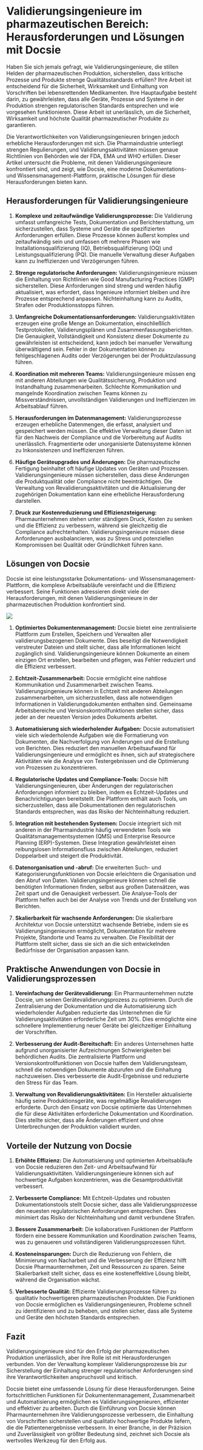# Validierungsingenieure im pharmazeutischen Bereich: Herausforderungen und Lösungen mit Docsie

Haben Sie sich jemals gefragt, wie Validierungsingenieure, die stillen Helden der pharmazeutischen Produktion, sicherstellen, dass kritische Prozesse und Produkte strenge Qualitätsstandards erfüllen? Ihre Arbeit ist entscheidend für die Sicherheit, Wirksamkeit und Einhaltung von Vorschriften bei lebensrettenden Medikamenten. Ihre Hauptaufgabe besteht darin, zu gewährleisten, dass alle Geräte, Prozesse und Systeme in der Produktion strengen regulatorischen Standards entsprechen und wie vorgesehen funktionieren. Diese Arbeit ist unerlässlich, um die Sicherheit, Wirksamkeit und höchste Qualität pharmazeutischer Produkte zu garantieren.

Die Verantwortlichkeiten von Validierungsingenieuren bringen jedoch erhebliche Herausforderungen mit sich. Die Pharmaindustrie unterliegt strengen Regulierungen, und Validierungsaktivitäten müssen genaue Richtlinien von Behörden wie der FDA, EMA und WHO erfüllen. Dieser Artikel untersucht die Probleme, mit denen Validierungsingenieure konfrontiert sind, und zeigt, wie Docsie, eine moderne Dokumentations- und Wissensmanagement-Plattform, praktische Lösungen für diese Herausforderungen bieten kann.

## Herausforderungen für Validierungsingenieure

1. **Komplexe und zeitaufwändige Validierungsprozesse:** Die Validierung umfasst umfangreiche Tests, Dokumentation und Berichterstattung, um sicherzustellen, dass Systeme und Geräte die spezifizierten Anforderungen erfüllen. Diese Prozesse können äußerst komplex und zeitaufwändig sein und umfassen oft mehrere Phasen wie Installationsqualifizierung (IQ), Betriebsqualifizierung (OQ) und Leistungsqualifizierung (PQ). Die manuelle Verwaltung dieser Aufgaben kann zu Ineffizienzen und Verzögerungen führen.

2. **Strenge regulatorische Anforderungen:** Validierungsingenieure müssen die Einhaltung von Richtlinien wie Good Manufacturing Practices (GMP) sicherstellen. Diese Anforderungen sind streng und werden häufig aktualisiert, was erfordert, dass Ingenieure informiert bleiben und ihre Prozesse entsprechend anpassen. Nichteinhaltung kann zu Audits, Strafen oder Produktionsstopps führen.

3. **Umfangreiche Dokumentationsanforderungen:** Validierungsaktivitäten erzeugen eine große Menge an Dokumentation, einschließlich Testprotokollen, Validierungsplänen und Zusammenfassungsberichten. Die Genauigkeit, Vollständigkeit und Konsistenz dieser Dokumente zu gewährleisten ist entscheidend, kann jedoch bei manueller Verwaltung überwältigend sein. Fehler in der Dokumentation können zu fehlgeschlagenen Audits oder Verzögerungen bei der Produktzulassung führen.

4. **Koordination mit mehreren Teams:** Validierungsingenieure müssen eng mit anderen Abteilungen wie Qualitätssicherung, Produktion und Instandhaltung zusammenarbeiten. Schlechte Kommunikation und mangelnde Koordination zwischen Teams können zu Missverständnissen, unvollständigen Validierungen und Ineffizienzen im Arbeitsablauf führen.

5. **Herausforderungen im Datenmanagement:** Validierungsprozesse erzeugen erhebliche Datenmengen, die erfasst, analysiert und gespeichert werden müssen. Die effektive Verwaltung dieser Daten ist für den Nachweis der Compliance und die Vorbereitung auf Audits unerlässlich. Fragmentierte oder unorganisierte Datensysteme können zu Inkonsistenzen und Ineffizienzen führen.

6. **Häufige Geräteupgrades und Änderungen:** Die pharmazeutische Fertigung beinhaltet oft häufige Updates von Geräten und Prozessen. Validierungsingenieure müssen sicherstellen, dass diese Änderungen die Produktqualität oder Compliance nicht beeinträchtigen. Die Verwaltung von Revalidierungsaktivitäten und die Aktualisierung der zugehörigen Dokumentation kann eine erhebliche Herausforderung darstellen.

7. **Druck zur Kostenreduzierung und Effizienzsteigerung:** Pharmaunternehmen stehen unter ständigem Druck, Kosten zu senken und die Effizienz zu verbessern, während sie gleichzeitig die Compliance aufrechterhalten. Validierungsingenieure müssen diese Anforderungen ausbalancieren, was zu Stress und potenziellen Kompromissen bei Qualität oder Gründlichkeit führen kann.

## Lösungen von Docsie

Docsie ist eine leistungsstarke Dokumentations- und Wissensmanagement-Plattform, die komplexe Arbeitsabläufe vereinfacht und die Effizienz verbessert. Seine Funktionen adressieren direkt viele der Herausforderungen, mit denen Validierungsingenieure in der pharmazeutischen Produktion konfrontiert sind.

![](https://cdn.docsie.io/workspace_PxAvC1Uenuc7ad6H3/doc_wn84Jkoc6hIMTO2eE/file_BHJXpHqWjORoAjhHF/validation_protocol_6748083d-ea95-726c-2a73-21f5be838937.jpg)

1. **Optimiertes Dokumentenmanagement:** Docsie bietet eine zentralisierte Plattform zum Erstellen, Speichern und Verwalten aller validierungsbezogenen Dokumente. Dies beseitigt die Notwendigkeit verstreuter Dateien und stellt sicher, dass alle Informationen leicht zugänglich sind. Validierungsingenieure können Dokumente an einem einzigen Ort erstellen, bearbeiten und pflegen, was Fehler reduziert und die Effizienz verbessert.

2. **Echtzeit-Zusammenarbeit:** Docsie ermöglicht eine nahtlose Kommunikation und Zusammenarbeit zwischen Teams. Validierungsingenieure können in Echtzeit mit anderen Abteilungen zusammenarbeiten, um sicherzustellen, dass alle notwendigen Informationen in Validierungsdokumenten enthalten sind. Gemeinsame Arbeitsbereiche und Versionskontrollfunktionen stellen sicher, dass jeder an der neuesten Version jedes Dokuments arbeitet.

3. **Automatisierung sich wiederholender Aufgaben:** Docsie automatisiert viele sich wiederholende Aufgaben wie die Formatierung von Dokumenten, die Nachverfolgung von Änderungen und die Erstellung von Berichten. Dies reduziert den manuellen Arbeitsaufwand für Validierungsingenieure und ermöglicht es ihnen, sich auf strategischere Aktivitäten wie die Analyse von Testergebnissen und die Optimierung von Prozessen zu konzentrieren.

4. **Regulatorische Updates und Compliance-Tools:** Docsie hilft Validierungsingenieuren, über Änderungen der regulatorischen Anforderungen informiert zu bleiben, indem es Echtzeit-Updates und Benachrichtigungen bereitstellt. Die Plattform enthält auch Tools, um sicherzustellen, dass alle Dokumentationen den regulatorischen Standards entsprechen, was das Risiko der Nichteinhaltung reduziert.

5. **Integration mit bestehenden Systemen:** Docsie integriert sich mit anderen in der Pharmaindustrie häufig verwendeten Tools wie Qualitätsmanagementsystemen (QMS) und Enterprise Resource Planning (ERP)-Systemen. Diese Integration gewährleistet einen reibungslosen Informationsfluss zwischen Abteilungen, reduziert Doppelarbeit und steigert die Produktivität.

6. **Datenorganisation und -abruf:** Die erweiterten Such- und Kategorisierungsfunktionen von Docsie erleichtern die Organisation und den Abruf von Daten. Validierungsingenieure können schnell die benötigten Informationen finden, selbst aus großen Datensätzen, was Zeit spart und die Genauigkeit verbessert. Die Analyse-Tools der Plattform helfen auch bei der Analyse von Trends und der Erstellung von Berichten.

7. **Skalierbarkeit für wachsende Anforderungen:** Die skalierbare Architektur von Docsie unterstützt wachsende Betriebe, indem sie es Validierungsingenieuren ermöglicht, Dokumentation für mehrere Projekte, Standorte und Teams zu verwalten. Die Flexibilität der Plattform stellt sicher, dass sie sich an die sich entwickelnden Bedürfnisse der Organisation anpassen kann.

## Praktische Anwendungen von Docsie in Validierungsprozessen

1. **Vereinfachung der Gerätevalidierung:** Ein Pharmaunternehmen nutzte Docsie, um seinen Gerätevalidierungsprozess zu optimieren. Durch die Zentralisierung der Dokumentation und die Automatisierung sich wiederholender Aufgaben reduzierte das Unternehmen die für Validierungsaktivitäten erforderliche Zeit um 30%. Dies ermöglichte eine schnellere Implementierung neuer Geräte bei gleichzeitiger Einhaltung der Vorschriften.

2. **Verbesserung der Audit-Bereitschaft:** Ein anderes Unternehmen hatte aufgrund unorganisierter Aufzeichnungen Schwierigkeiten bei behördlichen Audits. Die zentralisierte Plattform und Versionskontrollfunktionen von Docsie halfen dem Validierungsteam, schnell die notwendigen Dokumente abzurufen und die Einhaltung nachzuweisen. Dies verbesserte die Audit-Ergebnisse und reduzierte den Stress für das Team.

3. **Verwaltung von Revalidierungsaktivitäten:** Ein Hersteller aktualisierte häufig seine Produktionsgeräte, was regelmäßige Revalidierungen erforderte. Durch den Einsatz von Docsie optimierte das Unternehmen die für diese Aktivitäten erforderliche Dokumentation und Koordination. Dies stellte sicher, dass alle Änderungen effizient und ohne Unterbrechungen der Produktion validiert wurden.

## Vorteile der Nutzung von Docsie

1. **Erhöhte Effizienz:** Die Automatisierung und optimierten Arbeitsabläufe von Docsie reduzieren den Zeit- und Arbeitsaufwand für Validierungsaktivitäten. Validierungsingenieure können sich auf hochwertige Aufgaben konzentrieren, was die Gesamtproduktivität verbessert.

2. **Verbesserte Compliance:** Mit Echtzeit-Updates und robusten Dokumentationstools stellt Docsie sicher, dass alle Validierungsprozesse den neuesten regulatorischen Anforderungen entsprechen. Dies minimiert das Risiko der Nichteinhaltung und damit verbundene Strafen.

3. **Bessere Zusammenarbeit:** Die kollaborativen Funktionen der Plattform fördern eine bessere Kommunikation und Koordination zwischen Teams, was zu genaueren und vollständigeren Validierungsprozessen führt.

4. **Kosteneinsparungen:** Durch die Reduzierung von Fehlern, die Minimierung von Nacharbeit und die Verbesserung der Effizienz hilft Docsie Pharmaunternehmen, Zeit und Ressourcen zu sparen. Seine Skalierbarkeit stellt sicher, dass es eine kosteneffektive Lösung bleibt, während die Organisation wächst.

5. **Verbesserte Qualität:** Effiziente Validierungsprozesse führen zu qualitativ hochwertigeren pharmazeutischen Produkten. Die Funktionen von Docsie ermöglichen es Validierungsingenieuren, Probleme schnell zu identifizieren und zu beheben, und stellen sicher, dass alle Systeme und Geräte den höchsten Standards entsprechen.

## Fazit

Validierungsingenieure sind für den Erfolg der pharmazeutischen Produktion unerlässlich, aber ihre Rolle ist mit Herausforderungen verbunden. Von der Verwaltung komplexer Validierungsprozesse bis zur Sicherstellung der Einhaltung strenger regulatorischer Anforderungen sind ihre Verantwortlichkeiten anspruchsvoll und kritisch.

Docsie bietet eine umfassende Lösung für diese Herausforderungen. Seine fortschrittlichen Funktionen für Dokumentenmanagement, Zusammenarbeit und Automatisierung ermöglichen es Validierungsingenieuren, effizienter und effektiver zu arbeiten. Durch die Einführung von Docsie können Pharmaunternehmen ihre Validierungsprozesse verbessern, die Einhaltung von Vorschriften sicherstellen und qualitativ hochwertige Produkte liefern, die die Patientenergebnisse verbessern. In einer Branche, in der Präzision und Zuverlässigkeit von größter Bedeutung sind, zeichnet sich Docsie als wertvolles Werkzeug für den Erfolg aus.